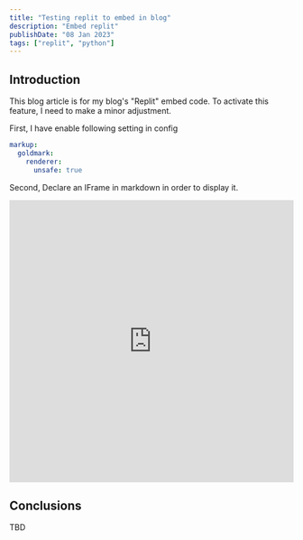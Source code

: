 ```yaml
---
title: "Testing replit to embed in blog"
description: "Embed replit"
publishDate: "08 Jan 2023"
tags: ["replit", "python"]
---
```


## Introduction

This blog article is for my blog's "Replit" embed code. To activate this feature, I need to make a minor adjustment.

First, I have enable following setting in config

```yaml
markup:
  goldmark:
    renderer:
      unsafe: true
```

Second, Declare an IFrame in markdown in order to display it.

<iframe frameborder="0" width="100%" height="500px" src="https://replit.com/@paritoshsingh/pythonprint?embed=true&output=embed"></iframe>

## Conclusions

TBD

